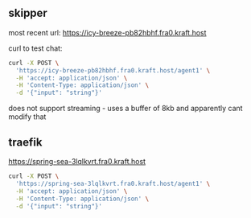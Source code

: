 ## skipper
most recent url: https://icy-breeze-pb82hbhf.fra0.kraft.host

curl to test chat:
```sh
curl -X POST \
  'https://icy-breeze-pb82hbhf.fra0.kraft.host/agent1' \
  -H 'accept: application/json' \
  -H 'Content-Type: application/json' \
  -d '{"input": "string"}'
```

does not support streaming - uses a buffer of 8kb and 
apparently cant modify that

## traefik
https://spring-sea-3lqlkvrt.fra0.kraft.host

```sh
curl -X POST \
  'https://spring-sea-3lqlkvrt.fra0.kraft.host/agent1' \
  -H 'accept: application/json' \
  -H 'Content-Type: application/json' \
  -d '{"input": "string"}'
```